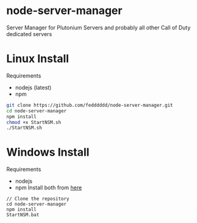 # node-server-manager
Server Manager for Plutonium Servers and probably all other Call of Duty dedicated servers
# Linux Install
Requirements
* nodejs (latest)
* npm
```bash
git clone https://github.com/fedddddd/node-server-manager.git
cd node-server-manager
npm install
chmod +x StartNSM.sh
./StartNSM.sh
```

# Windows Install
Requirements
* nodejs
* npm
Install both from [here](https://nodejs.org/en/)
```batch
// Clone the repository
cd node-server-manager
npm install
StartNSM.bat
```
